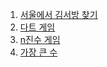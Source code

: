 1. [서울에서 김서방 찾기](https://school.programmers.co.kr/learn/courses/30/lessons/12919)
2. [다트 게임](https://school.programmers.co.kr/learn/courses/30/lessons/17682)
3. [n진수 게임](https://school.programmers.co.kr/learn/courses/30/lessons/17687)
4. [가장 큰 수](https://school.programmers.co.kr/learn/courses/30/lessons/42746)
